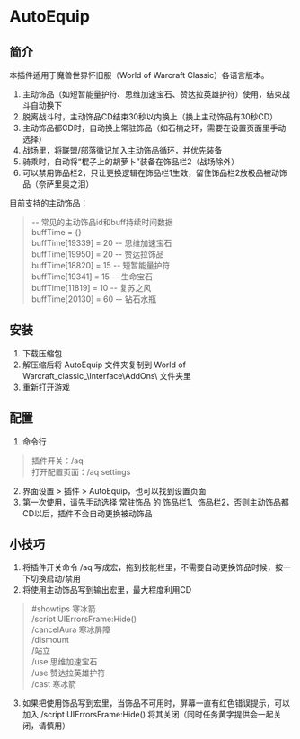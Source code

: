 # AutoEquip

## 简介

本插件适用于魔兽世界怀旧服（World of Warcraft Classic）各语言版本。

1. 主动饰品（如短暂能量护符、思维加速宝石、赞达拉英雄护符）使用，结束战斗自动换下
2. 脱离战斗时，主动饰品CD结束30秒以内换上（换上主动饰品有30秒CD）
3. 主动饰品都CD时，自动换上常驻饰品（如石楠之环，需要在设置页面里手动选择）
4. 战场里，将联盟/部落徽记加入主动饰品循环，并优先装备
5. 骑乘时，自动将“棍子上的胡萝卜”装备在饰品栏2（战场除外）
6. 可以禁用饰品栏2，只让更换逻辑在饰品栏1生效，留住饰品栏2放极品被动饰品（奈萨里奥之泪）

目前支持的主动饰品：

>-- 常见的主动饰品id和buff持续时间数据  
>buffTime = {}	  
>buffTime[19339] = 20                    -- 思维加速宝石  
>buffTime[19950] = 20                    -- 赞达拉饰品  
>buffTime[18820] = 15                    -- 短暂能量护符  
>buffTime[19341] = 15                    -- 生命宝石  
>buffTime[11819] = 10                    -- 复苏之风  
>buffTime[20130] = 60                    -- 钻石水瓶  

## 安装

1. 下载压缩包
2. 解压缩后将 AutoEquip 文件夹复制到 World of Warcraft\_classic_\Interface\AddOns\ 文件夹里
3. 重新打开游戏

## 配置

1. 命令行

>插件开关：/aq  
>打开配置页面：/aq settings  

2. 界面设置 > 插件 > AutoEquip，也可以找到设置页面
3. 第一次使用，请先手动选择 常驻饰品 的 饰品栏1、饰品栏2，否则主动饰品都CD以后，插件不会自动更换被动饰品

## 小技巧

1. 将插件开关命令 /aq 写成宏，拖到技能栏里，不需要自动更换饰品时候，按一下切换启动/禁用
2. 将使用主动饰品写到输出宏里，最大程度利用CD

>#showtips 寒冰箭  
>/script UIErrorsFrame:Hide()  
>/cancelAura 寒冰屏障  
>/dismount  
>/站立  
>/use 思维加速宝石  
>/use 赞达拉英雄护符  
>/cast 寒冰箭  

3. 如果把使用饰品写到宏里，当饰品不可用时，屏幕一直有红色错误提示，可以加入 /script UIErrorsFrame:Hide() 将其关闭（同时任务黄字提供会一起关闭，请慎用）
